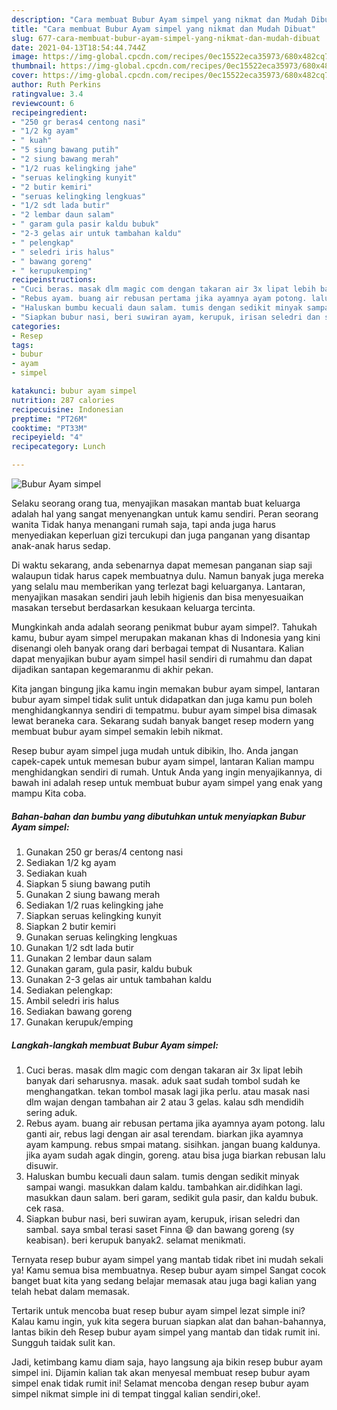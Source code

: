 ```yaml
---
description: "Cara membuat Bubur Ayam simpel yang nikmat dan Mudah Dibuat"
title: "Cara membuat Bubur Ayam simpel yang nikmat dan Mudah Dibuat"
slug: 677-cara-membuat-bubur-ayam-simpel-yang-nikmat-dan-mudah-dibuat
date: 2021-04-13T18:54:44.744Z
image: https://img-global.cpcdn.com/recipes/0ec15522eca35973/680x482cq70/bubur-ayam-simpel-foto-resep-utama.jpg
thumbnail: https://img-global.cpcdn.com/recipes/0ec15522eca35973/680x482cq70/bubur-ayam-simpel-foto-resep-utama.jpg
cover: https://img-global.cpcdn.com/recipes/0ec15522eca35973/680x482cq70/bubur-ayam-simpel-foto-resep-utama.jpg
author: Ruth Perkins
ratingvalue: 3.4
reviewcount: 6
recipeingredient:
- "250 gr beras4 centong nasi"
- "1/2 kg ayam"
- " kuah"
- "5 siung bawang putih"
- "2 siung bawang merah"
- "1/2 ruas kelingking jahe"
- "seruas kelingking kunyit"
- "2 butir kemiri"
- "seruas kelingking lengkuas"
- "1/2 sdt lada butir"
- "2 lembar daun salam"
- " garam gula pasir kaldu bubuk"
- "2-3 gelas air untuk tambahan kaldu"
- " pelengkap"
- " seledri iris halus"
- " bawang goreng"
- " kerupukemping"
recipeinstructions:
- "Cuci beras. masak dlm magic com dengan takaran air 3x lipat lebih banyak dari seharusnya. masak. aduk saat sudah tombol sudah ke menghangatkan. tekan tombol masak lagi jika perlu. atau masak nasi dlm wajan dengan tambahan air 2 atau 3 gelas. kalau sdh mendidih sering aduk."
- "Rebus ayam. buang air rebusan pertama jika ayamnya ayam potong. lalu ganti air, rebus lagi dengan air asal terendam. biarkan jika ayamnya ayam kampung. rebus smpai matang. sisihkan. jangan buang kaldunya. jika ayam sudah agak dingin, goreng. atau bisa juga biarkan rebusan lalu disuwir."
- "Haluskan bumbu kecuali daun salam. tumis dengan sedikit minyak sampai wangi. masukkan dalam kaldu. tambahkan air.didihkan lagi. masukkan daun salam. beri garam, sedikit gula pasir, dan kaldu bubuk. cek rasa."
- "Siapkan bubur nasi, beri suwiran ayam, kerupuk, irisan seledri dan sambal. saya smbal terasi saset Finna 😄 dan bawang goreng (sy keabisan). beri kerupuk banyak2. selamat menikmati."
categories:
- Resep
tags:
- bubur
- ayam
- simpel

katakunci: bubur ayam simpel 
nutrition: 287 calories
recipecuisine: Indonesian
preptime: "PT26M"
cooktime: "PT33M"
recipeyield: "4"
recipecategory: Lunch

---
```



![Bubur Ayam simpel](https://img-global.cpcdn.com/recipes/0ec15522eca35973/680x482cq70/bubur-ayam-simpel-foto-resep-utama.jpg)

Selaku seorang orang tua, menyajikan masakan mantab buat keluarga adalah hal yang sangat menyenangkan untuk kamu sendiri. Peran seorang  wanita Tidak hanya menangani rumah saja, tapi anda juga harus menyediakan keperluan gizi tercukupi dan juga panganan yang disantap anak-anak harus sedap.

Di waktu  sekarang, anda sebenarnya dapat memesan panganan siap saji walaupun tidak harus capek membuatnya dulu. Namun banyak juga mereka yang selalu mau memberikan yang terlezat bagi keluarganya. Lantaran, menyajikan masakan sendiri jauh lebih higienis dan bisa menyesuaikan masakan tersebut berdasarkan kesukaan keluarga tercinta. 



Mungkinkah anda adalah seorang penikmat bubur ayam simpel?. Tahukah kamu, bubur ayam simpel merupakan makanan khas di Indonesia yang kini disenangi oleh banyak orang dari berbagai tempat di Nusantara. Kalian dapat menyajikan bubur ayam simpel hasil sendiri di rumahmu dan dapat dijadikan santapan kegemaranmu di akhir pekan.

Kita jangan bingung jika kamu ingin memakan bubur ayam simpel, lantaran bubur ayam simpel tidak sulit untuk didapatkan dan juga kamu pun boleh menghidangkannya sendiri di tempatmu. bubur ayam simpel bisa dimasak lewat beraneka cara. Sekarang sudah banyak banget resep modern yang membuat bubur ayam simpel semakin lebih nikmat.

Resep bubur ayam simpel juga mudah untuk dibikin, lho. Anda jangan capek-capek untuk memesan bubur ayam simpel, lantaran Kalian mampu menghidangkan sendiri di rumah. Untuk Anda yang ingin menyajikannya, di bawah ini adalah resep untuk membuat bubur ayam simpel yang enak yang mampu Kita coba.

<!--inarticleads1-->

##### Bahan-bahan dan bumbu yang dibutuhkan untuk menyiapkan Bubur Ayam simpel:

1. Gunakan 250 gr beras/4 centong nasi
1. Sediakan 1/2 kg ayam
1. Sediakan  kuah
1. Siapkan 5 siung bawang putih
1. Gunakan 2 siung bawang merah
1. Sediakan 1/2 ruas kelingking jahe
1. Siapkan seruas kelingking kunyit
1. Siapkan 2 butir kemiri
1. Gunakan seruas kelingking lengkuas
1. Gunakan 1/2 sdt lada butir
1. Gunakan 2 lembar daun salam
1. Gunakan  garam, gula pasir, kaldu bubuk
1. Gunakan 2-3 gelas air untuk tambahan kaldu
1. Sediakan  pelengkap:
1. Ambil  seledri iris halus
1. Sediakan  bawang goreng
1. Gunakan  kerupuk/emping




<!--inarticleads2-->

##### Langkah-langkah membuat Bubur Ayam simpel:

1. Cuci beras. masak dlm magic com dengan takaran air 3x lipat lebih banyak dari seharusnya. masak. aduk saat sudah tombol sudah ke menghangatkan. tekan tombol masak lagi jika perlu. atau masak nasi dlm wajan dengan tambahan air 2 atau 3 gelas. kalau sdh mendidih sering aduk.
1. Rebus ayam. buang air rebusan pertama jika ayamnya ayam potong. lalu ganti air, rebus lagi dengan air asal terendam. biarkan jika ayamnya ayam kampung. rebus smpai matang. sisihkan. jangan buang kaldunya. jika ayam sudah agak dingin, goreng. atau bisa juga biarkan rebusan lalu disuwir.
1. Haluskan bumbu kecuali daun salam. tumis dengan sedikit minyak sampai wangi. masukkan dalam kaldu. tambahkan air.didihkan lagi. masukkan daun salam. beri garam, sedikit gula pasir, dan kaldu bubuk. cek rasa.
1. Siapkan bubur nasi, beri suwiran ayam, kerupuk, irisan seledri dan sambal. saya smbal terasi saset Finna 😄 dan bawang goreng (sy keabisan). beri kerupuk banyak2. selamat menikmati.




Ternyata resep bubur ayam simpel yang mantab tidak ribet ini mudah sekali ya! Kamu semua bisa membuatnya. Resep bubur ayam simpel Sangat cocok banget buat kita yang sedang belajar memasak atau juga bagi kalian yang telah hebat dalam memasak.

Tertarik untuk mencoba buat resep bubur ayam simpel lezat simple ini? Kalau kamu ingin, yuk kita segera buruan siapkan alat dan bahan-bahannya, lantas bikin deh Resep bubur ayam simpel yang mantab dan tidak rumit ini. Sungguh taidak sulit kan. 

Jadi, ketimbang kamu diam saja, hayo langsung aja bikin resep bubur ayam simpel ini. Dijamin kalian tak akan menyesal membuat resep bubur ayam simpel enak tidak rumit ini! Selamat mencoba dengan resep bubur ayam simpel nikmat simple ini di tempat tinggal kalian sendiri,oke!.

